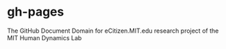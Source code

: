 gh-pages
========

The GitHub Document Domain for eCitizen.MIT.edu research project of the MIT Human Dynamics Lab
